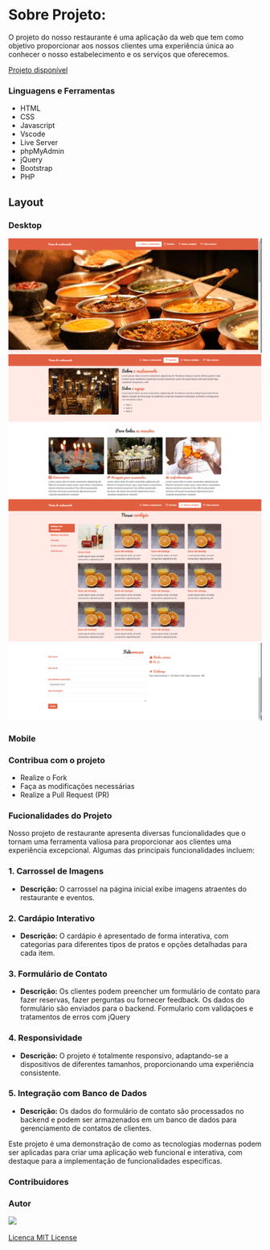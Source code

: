 # Sobre Projeto:

O projeto do nosso restaurante é uma aplicação da web que tem como objetivo proporcionar aos nossos clientes uma experiência única ao conhecer o nosso estabelecimento e os serviços que oferecemos. 

[Projeto disponível](https://www.tsmdebug.com.br/restaurante/projeto3/)

### Linguagens e Ferramentas

- HTML
- CSS
- Javascript
- Vscode
- Live Server
- phpMyAdmin
- jQuery
- Bootstrap
- PHP

## Layout

### Desktop

<img src="/images/projeto/Captura de tela 2023-10-31 133759.png"/>
<img src="/images/projeto/Captura de tela 2023-10-31 133746.png"/>
<img src="/images/projeto/Captura de tela 2023-10-31 133728.png"/>
<img src="/images/projeto/Captura de tela 2023-10-31 133716.png"/>

### Mobile





### Contribua com o projeto

- Realize o Fork
- Faça as modificações necessárias
- Realize a Pull Request (PR)

### Fucionalidades do Projeto

Nosso projeto de restaurante apresenta diversas funcionalidades que o tornam uma ferramenta valiosa para proporcionar aos clientes uma experiência excepcional. Algumas das principais funcionalidades incluem:

### 1. Carrossel de Imagens

- **Descrição:** O carrossel na página inicial exibe imagens atraentes do restaurante e eventos.

### 2. Cardápio Interativo

- **Descrição:** O cardápio é apresentado de forma interativa, com categorias para diferentes tipos de pratos e opções detalhadas para cada item.

### 3. Formulário de Contato

- **Descrição:** Os clientes podem preencher um formulário de contato para fazer reservas, fazer perguntas ou fornecer feedback. Os dados do formulário são enviados para o backend. Formulario com validaçoes e tratamentos de erros com jQuery

### 4. Responsividade

- **Descrição:** O projeto é totalmente responsivo, adaptando-se a dispositivos de diferentes tamanhos, proporcionando uma experiência consistente.

### 5. Integração com Banco de Dados

- **Descrição:** Os dados do formulário de contato são processados no backend e podem ser armazenados em um banco de dados para gerenciamento de contatos de clientes.

Este projeto é uma demonstração de como as tecnologias modernas podem ser aplicadas para criar uma aplicação web funcional e interativa, com destaque para a implementação de funcionalidades específicas.



### Contribuidores

### Autor

<a href="https://github.com/tiago-tsm">
<img src="https://avatars.githubusercontent.com/u/138628238?v=4" width="70px" />
</a>

[Licenca MIT License](http://creativecommons.org/licenses/by)
